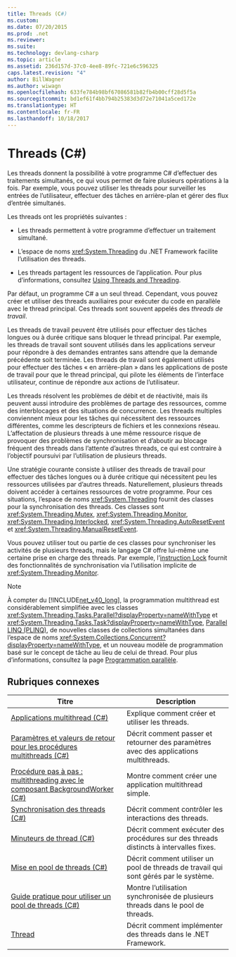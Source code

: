 ```yaml
---
title: Threads (C#)
ms.custom: 
ms.date: 07/20/2015
ms.prod: .net
ms.reviewer: 
ms.suite: 
ms.technology: devlang-csharp
ms.topic: article
ms.assetid: 236d157d-37c0-4ee8-89fc-721e6c596325
caps.latest.revision: "4"
author: BillWagner
ms.author: wiwagn
ms.openlocfilehash: 633fe784b98bf67086581b82fb4b00cff28d5f5a
ms.sourcegitcommit: bd1ef61f4bb794b25383d3d72e71041a5ced172e
ms.translationtype: HT
ms.contentlocale: fr-FR
ms.lasthandoff: 10/18/2017
---
```

# <a name="threading-c"></a>Threads (C#)
Les threads donnent la possibilité à votre programme C# d’effectuer des traitements simultanés, ce qui vous permet de faire plusieurs opérations à la fois. Par exemple, vous pouvez utiliser les threads pour surveiller les entrées de l’utilisateur, effectuer des tâches en arrière-plan et gérer des flux d’entrée simultanés.  
  
 Les threads ont les propriétés suivantes :  
  
-   Les threads permettent à votre programme d’effectuer un traitement simultané.  
  
-   L’espace de noms <xref:System.Threading> du .NET Framework facilite l’utilisation des threads.  
  
-   Les threads partagent les ressources de l’application. Pour plus d’informations, consultez [Using Threads and Threading](https://msdn.microsoft.com/library/e1dx6b2h).  
  
 Par défaut, un programme C# a un seul thread. Cependant, vous pouvez créer et utiliser des threads auxiliaires pour exécuter du code en parallèle avec le thread principal. Ces threads sont souvent appelés des *threads de travail*.  
  
 Les threads de travail peuvent être utilisés pour effectuer des tâches longues ou à durée critique sans bloquer le thread principal. Par exemple, les threads de travail sont souvent utilisés dans les applications serveur pour répondre à des demandes entrantes sans attendre que la demande précédente soit terminée. Les threads de travail sont également utilisés pour effectuer des tâches « en arrière-plan » dans les applications de poste de travail pour que le thread principal, qui pilote les éléments de l’interface utilisateur, continue de répondre aux actions de l’utilisateur.  
  
 Les threads résolvent les problèmes de débit et de réactivité, mais ils peuvent aussi introduire des problèmes de partage des ressources, comme des interblocages et des situations de concurrence. Les threads multiples conviennent mieux pour les tâches qui nécessitent des ressources différentes, comme les descripteurs de fichiers et les connexions réseau. L’affectation de plusieurs threads à une même ressource risque de provoquer des problèmes de synchronisation et d’aboutir au blocage fréquent des threads dans l’attente d’autres threads, ce qui est contraire à l’objectif poursuivi par l’utilisation de plusieurs threads.  
  
 Une stratégie courante consiste à utiliser des threads de travail pour effectuer des tâches longues ou à durée critique qui nécessitent peu les ressources utilisées par d’autres threads. Naturellement, plusieurs threads doivent accéder à certaines ressources de votre programme. Pour ces situations, l’espace de noms <xref:System.Threading> fournit des classes pour la synchronisation des threads. Ces classes sont <xref:System.Threading.Mutex>, <xref:System.Threading.Monitor>, <xref:System.Threading.Interlocked>, <xref:System.Threading.AutoResetEvent> et <xref:System.Threading.ManualResetEvent>.  
  
 Vous pouvez utiliser tout ou partie de ces classes pour synchroniser les activités de plusieurs threads, mais le langage C# offre lui-même une certaine prise en charge des threads. Par exemple, l’[instruction Lock](../../../../csharp/language-reference/keywords/lock-statement.md) fournit des fonctionnalités de synchronisation via l’utilisation implicite de <xref:System.Threading.Monitor>.  
  
> [!NOTE]
>  À compter du [!INCLUDE[net_v40_long](~/includes/net-v40-long-md.md)], la programmation multithread est considérablement simplifiée avec les classes <xref:System.Threading.Tasks.Parallel?displayProperty=nameWithType> et <xref:System.Threading.Tasks.Task?displayProperty=nameWithType>, [Parallel LINQ (PLINQ)](https://msdn.microsoft.com/library/dd460688), de nouvelles classes de collections simultanées dans l’espace de noms <xref:System.Collections.Concurrent?displayProperty=nameWithType>, et un nouveau modèle de programmation basé sur le concept de tâche au lieu de celui de thread. Pour plus d’informations, consultez la page [Programmation parallèle](https://msdn.microsoft.com/library/dd460693).  
  
## <a name="related-topics"></a>Rubriques connexes  
  
|Titre|Description|  
|-----------|-----------------|  
|[Applications multithread (C#)](../../../../csharp/programming-guide/concepts/threading/multithreaded-applications.md)|Explique comment créer et utiliser les threads.|  
|[Paramètres et valeurs de retour pour les procédures multithreads (C#)](../../../../csharp/programming-guide/concepts/threading/parameters-and-return-values-for-multithreaded-procedures.md)|Décrit comment passer et retourner des paramètres avec des applications multithreads.|  
|[Procédure pas à pas : multithreading avec le composant BackgroundWorker (C#)](../../../../csharp/programming-guide/concepts/threading/walkthrough-multithreading-with-the-backgroundworker-component.md)|Montre comment créer une application multithread simple.|  
|[Synchronisation des threads (C#)](../../../../csharp/programming-guide/concepts/threading/thread-synchronization.md)|Décrit comment contrôler les interactions des threads.|  
|[Minuteurs de thread (C#)](../../../../csharp/programming-guide/concepts/threading/thread-timers.md)|Décrit comment exécuter des procédures sur des threads distincts à intervalles fixes.|  
|[Mise en pool de threads (C#)](../../../../csharp/programming-guide/concepts/threading/thread-pooling.md)|Décrit comment utiliser un pool de threads de travail qui sont gérés par le système.|  
|[Guide pratique pour utiliser un pool de threads (C#)](../../../../csharp/programming-guide/concepts/threading/how-to-use-a-thread-pool.md)|Montre l’utilisation synchronisée de plusieurs threads dans le pool de threads.|  
|[Thread](https://msdn.microsoft.com/library/3e8s7xdd)|Décrit comment implémenter des threads dans le .NET Framework.|
